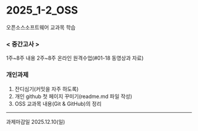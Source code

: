 # 2025_1-2_OSS
오픈소스소프트웨어 교과목 학습

### < 중간고사 >
1주~8주 내용
2주~8주 온라인 원격수업(#01-18 동영상과 자료)

### 개인과제
1. 잔디심기(커밋을 자주 하도록)
2. 개인 github 첫 페이지 꾸미기(readme.md 파일 작성)
3. OSS 교과목 내용(Git & GitHub)의 정리
***
과제마감일
2025.12.10(일)
